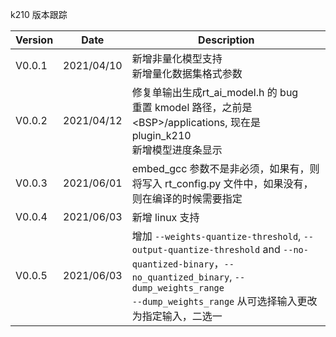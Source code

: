 k210 版本跟踪

| Version | Date       | Description                                                  |
| ------- | ---------- | ------------------------------------------------------------ |
| V0.0.1  | 2021/04/10 | 新增非量化模型支持<br>新增量化数据集格式参数                 |
| V0.0.2  | 2021/04/12 | 修复单输出生成rt_ai_model.h 的 bug<br>重置 kmodel 路径，之前是 \<BSP>/applications, 现在是 plugin_k210<br>新增模型进度条显示 |
| V0.0.3 | 2021/06/01 |  embed_gcc 参数不是非必须，如果有，则将写入 rt_config.py 文件中，如果没有，则在编译的时候需要指定                                                            |
| V0.0.4  | 2021/06/03 | 新增 linux 支持                                              |
| V0.0.5 | 2021/06/03| 增加 `--weights-quantize-threshold`, `--output-quantize-threshold` and `--no-quantized-binary`，`--no_quantized_binary`, `--dump_weights_range`<br>`--dump_weights_range` 从可选择输入更改为指定输入，二选一 |

